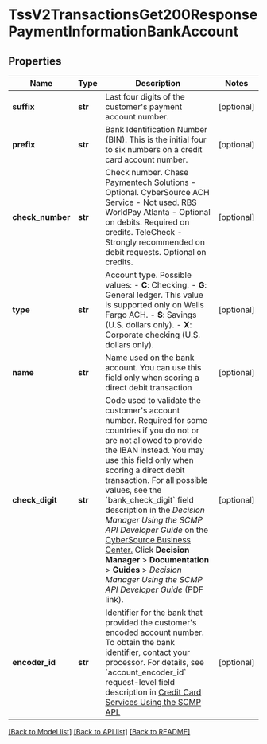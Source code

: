 # TssV2TransactionsGet200ResponsePaymentInformationBankAccount

## Properties
Name | Type | Description | Notes
------------ | ------------- | ------------- | -------------
**suffix** | **str** | Last four digits of the customer&#39;s payment account number.  | [optional] 
**prefix** | **str** | Bank Identification Number (BIN). This is the initial four to six numbers on a credit card account number.  | [optional] 
**check_number** | **str** | Check number.  Chase Paymentech Solutions - Optional. CyberSource ACH Service - Not used. RBS WorldPay Atlanta - Optional on debits. Required on credits. TeleCheck - Strongly recommended on debit requests. Optional on credits.  | [optional] 
**type** | **str** | Account type.  Possible values:  - **C**: Checking.  - **G**: General ledger. This value is supported only on Wells Fargo ACH.  - **S**: Savings (U.S. dollars only).  - **X**: Corporate checking (U.S. dollars only).  | [optional] 
**name** | **str** | Name used on the bank account. You can use this field only when scoring a direct debit transaction  | [optional] 
**check_digit** | **str** | Code used to validate the customer&#39;s account number. Required for some countries if you do not or are not allowed to provide the IBAN instead. You may use this field only when scoring a direct debit transaction.  For all possible values, see the &#x60;bank_check_digit&#x60; field description in the _Decision Manager Using the SCMP API Developer Guide_ on the [CyberSource Business Center.](https://ebc2.cybersource.com/ebc2/) Click **Decision Manager** &gt; **Documentation** &gt; **Guides** &gt; _Decision Manager Using the SCMP API Developer Guide_ (PDF link).  | [optional] 
**encoder_id** | **str** | Identifier for the bank that provided the customer&#39;s encoded account number.  To obtain the bank identifier, contact your processor.  For details, see &#x60;account_encoder_id&#x60; request-level field description in [Credit Card Services Using the SCMP API.](https://apps.cybersource.com/library/documentation/dev_guides/CC_Svcs_SCMP_API/html/)  | [optional] 

[[Back to Model list]](../README.md#documentation-for-models) [[Back to API list]](../README.md#documentation-for-api-endpoints) [[Back to README]](../README.md)


